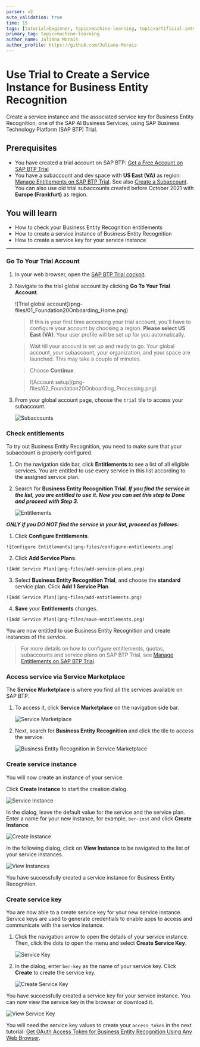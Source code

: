 ```yaml
---
parser: v2
auto_validation: true
time: 15
tags: [tutorial>beginner, topic>machine-learning, topic>artificial-intelligence, topic>cloud, software-product>sap-business-technology-platform, software-product>sap-ai-business-services, software-product>business-entity-recognition]
primary_tag: topic>machine-learning
author_name: Juliana Morais
author_profile: https://github.com/Juliana-Morais
---
```


# Use Trial to Create a Service Instance for Business Entity Recognition
<!-- description --> Create a service instance and the associated service key for Business Entity Recognition, one of the SAP AI Business Services, using SAP Business Technology Platform (SAP BTP) Trial.

## Prerequisites
- You have created a trial account on SAP BTP: [Get a Free Account on SAP BTP Trial](hcp-create-trial-account)
- You have a subaccount and dev space with **US East (VA)** as region: [Manage Entitlements on SAP BTP Trial](cp-trial-entitlements). See also [Create a Subaccount](https://help.sap.com/viewer/65de2977205c403bbc107264b8eccf4b/Cloud/en-US/261ba9ca868f469baf64c22257324a75.html). You can also use old trial subaccounts created before October 2021 with **Europe (Frankfurt)** as region.

## You will learn
  - How to check your Business Entity Recognition entitlements
  - How to create a service instance of Business Entity Recognition
  - How to create a service key for your service instance
---

### Go To Your Trial Account


1. In your web browser, open the [SAP BTP Trial cockpit](https://cockpit.hanatrial.ondemand.com/).

2. Navigate to the trial global account by clicking **Go To Your Trial Account**.

    <!-- border -->![Trial global account](png-files/01_Foundation20Onboarding_Home.png)

    >If this is your first time accessing your trial account, you'll have to configure your account by choosing a region. **Please select US East (VA)**. Your user profile will be set up for you automatically.

    >Wait till your account is set up and ready to go. Your global account, your subaccount, your organization, and your space are launched. This may take a couple of minutes.

    >Choose **Continue**.

    ><!-- border -->![Account setup](png-files/02_Foundation20Onboarding_Processing.png)

3. From your global account page, choose the `trial` tile to access your subaccount.

    ![Subaccounts](png-files/enter-trial-account.png)



### Check entitlements


To try out Business Entity Recognition, you need to make sure that your subaccount is properly configured.

1. On the navigation side bar, click **Entitlements** to see a list of all eligible services. You are entitled to use every service in this list according to the assigned service plan.

2. Search for **Business Entity Recognition Trial**. ***If you find the service in the list, you are entitled to use it. Now you can set this step to **Done** and proceed with Step 3.***

    ![Entitlements](png-files/check-entitlements.png)

***ONLY if you DO NOT find the service in your list, proceed as follows:***

  1. Click **Configure Entitlements**.

    ![Configure Entitlements](png-files/configure-entitlements.png)

  2. Click **Add Service Plans**.

    ![Add Service Plan](png-files/add-service-plans.png)

  3. Select **Business Entity Recognition Trial**, and choose the **standard** service plan. Click **Add 1 Service Plan**.

    ![Add Service Plan](png-files/add-entitlements.png)

  4. **Save** your **Entitlements** changes.

    ![Add Service Plan](png-files/save-entitlements.png)    

You are now entitled to use Business Entity Recognition and create instances of the service.

>For more details on how to configure entitlements, quotas, subaccounts and service plans on SAP BTP Trial, see [Manage Entitlements on SAP BTP Trial](cp-trial-entitlements).



### Access service via Service Marketplace


The **Service Marketplace** is where you find all the services available on SAP BTP.

1. To access it, click **Service Marketplace** on the navigation side bar.

    ![Service Marketplace](png-files/access-service-marketplace.png)

2. Next, search for **Business Entity Recognition** and click the tile to access the service.

    ![Business Entity Recognition in Service Marketplace](png-files/access-ber.png)


### Create service instance


You will now create an instance of your service.

Click **Create Instance** to start the creation dialog.

![Service Instance](png-files/create-instance.png)

In the dialog, leave the default value for the service and the service plan. Enter a name for your new instance, for example, `ber-inst` and click **Create Instance**.

![Create Instance](png-files/create-instance-dialog.png)

In the following dialog, click on **View Instance** to be navigated to the list of your service instances.

![View Instances](png-files/view-instances.png)

You have successfully created a service instance for Business Entity Recognition.


### Create service key


You are now able to a create service key for your new service instance. Service keys are used to generate credentials to enable apps to access and communicate with the service instance.

  1. Click the navigation arrow to open the details of your service instance. Then, click the dots to open the menu and select **Create Service Key**.

      ![Service Key](png-files/create-service-keys.png)

  2. In the dialog, enter `ber-key` as the name of your service key. Click **Create** to create the service key.

      ![Create Service Key](png-files/create-service-key-name.png)

You have successfully created a service key for your service instance. You can now view the service key in the browser or download it.

![View Service Key](png-files/view-service-key.png)

You will need the service key values to create your `access_token` in the next tutorial: [Get OAuth Access Token for Business Entity Recognition Using Any Web Browser](cp-aibus-ber-web-oauth-token).


